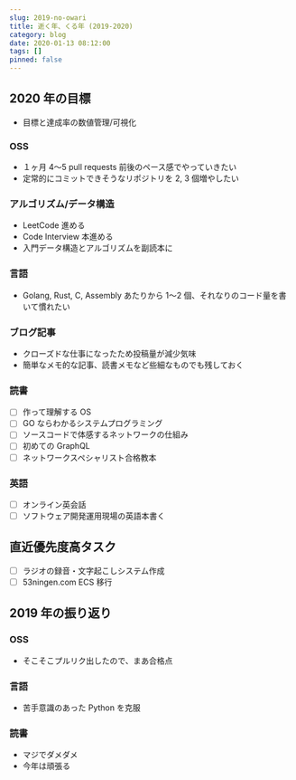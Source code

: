 ```yaml
---
slug: 2019-no-owari
title: 逝く年、くる年 (2019-2020)
category: blog
date: 2020-01-13 08:12:00
tags: []
pinned: false
---
```


## 2020 年の目標

- 目標と達成率の数値管理/可視化

### OSS

- １ヶ月 4〜5 pull requests 前後のペース感でやっていきたい
- 定常的にコミットできそうなリポジトリを 2, 3 個増やしたい

### アルゴリズム/データ構造

- LeetCode 進める
- Code Interview 本進める
- 入門データ構造とアルゴリズムを副読本に

### 言語

- Golang, Rust, C, Assembly あたりから 1〜2 個、それなりのコード量を書いて慣れたい

### ブログ記事

- クローズドな仕事になったため投稿量が減少気味
- 簡単なメモ的な記事、読書メモなど些細なものでも残しておく

### 読書

- [ ] 作って理解する OS
- [ ] GO ならわかるシステムプログラミング
- [ ] ソースコードで体感するネットワークの仕組み
- [ ] 初めての GraphQL
- [ ] ネットワークスペシャリスト合格教本

### 英語

- [ ] オンライン英会話
- [ ] ソフトウェア開発運用現場の英語本書く

## 直近優先度高タスク

- [ ] ラジオの録音・文字起こしシステム作成
- [ ] 53ningen.com ECS 移行

## 2019 年の振り返り

### OSS

- そこそこプルリク出したので、まあ合格点

### 言語

- 苦手意識のあった Python を克服

### 読書

- マジでダメダメ
- 今年は頑張る
